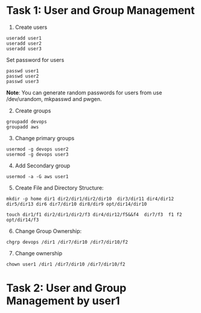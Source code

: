 # Task 1: User and Group Management
1. Create users

```
useradd user1
useradd user2
useradd user3

```
Set password for users
```
passwd user1
passwd user2
passwd user3
```
**Note**: You can generate random passwords for users from use /dev/urandom, mkpasswd and pwgen.

2. Create groups

```
groupadd devops
groupadd aws

```

3. Change primary groups

```
usermod -g devops user2
usermod -g devops user3

```

4. Add Secondary group
```
usermod -a -G aws user1

```
5. Create File and Directory Structure:

```
mkdir -p home dir1 dir2/dir1/dir2/dir10  dir3/dir11 dir4/dir12 dir5/dir13 dir6 dir7/dir10 dir8/dir9 opt/dir14/dir10

touch dir1/f1 dir2/dir1/dir2/f3 dir4/dir12/f5&&f4  dir7/f3  f1 f2 opt/dir14/f3
```

6. Change Group Ownership:
```
chgrp devops /dir1 /dir7/dir10 /dir7/dir10/f2

```

7. Change ownership 
```
chown user1 /dir1 /dir7/dir10 /dir7/dir10/f2

```


# Task 2: User and Group Management by user1